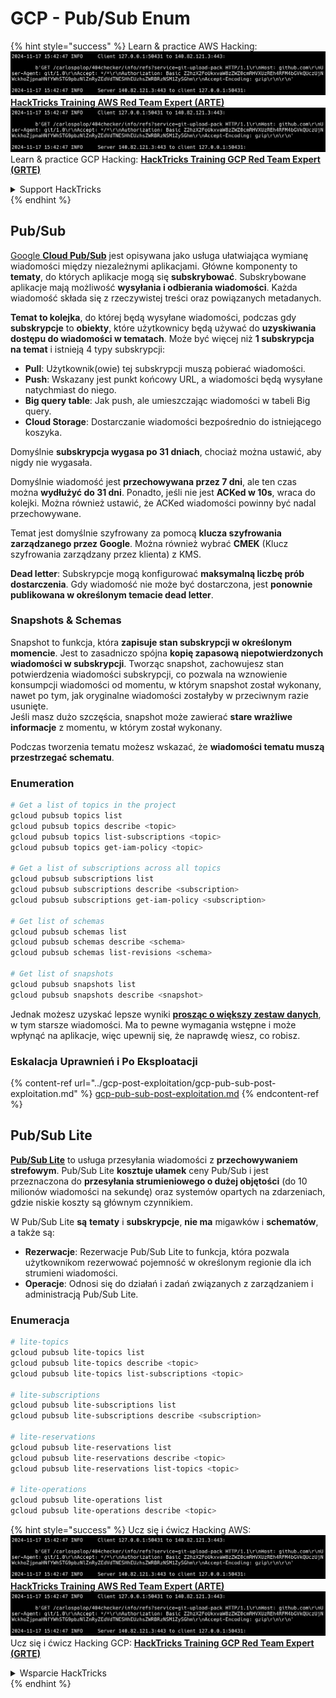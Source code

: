 # GCP - Pub/Sub Enum

{% hint style="success" %}
Learn & practice AWS Hacking:<img src="../../../.gitbook/assets/image (1).png" alt="" data-size="line">[**HackTricks Training AWS Red Team Expert (ARTE)**](https://training.hacktricks.xyz/courses/arte)<img src="../../../.gitbook/assets/image (1).png" alt="" data-size="line">\
Learn & practice GCP Hacking: <img src="../../../.gitbook/assets/image (2).png" alt="" data-size="line">[**HackTricks Training GCP Red Team Expert (GRTE)**<img src="../../../.gitbook/assets/image (2).png" alt="" data-size="line">](https://training.hacktricks.xyz/courses/grte)

<details>

<summary>Support HackTricks</summary>

* Check the [**subscription plans**](https://github.com/sponsors/carlospolop)!
* **Join the** 💬 [**Discord group**](https://discord.gg/hRep4RUj7f) or the [**telegram group**](https://t.me/peass) or **follow** us on **Twitter** 🐦 [**@hacktricks\_live**](https://twitter.com/hacktricks\_live)**.**
* **Share hacking tricks by submitting PRs to the** [**HackTricks**](https://github.com/carlospolop/hacktricks) and [**HackTricks Cloud**](https://github.com/carlospolop/hacktricks-cloud) github repos.

</details>
{% endhint %}

## Pub/Sub <a href="#reviewing-cloud-pubsub" id="reviewing-cloud-pubsub"></a>

[Google **Cloud Pub/Sub**](https://cloud.google.com/pubsub/) jest opisywana jako usługa ułatwiająca wymianę wiadomości między niezależnymi aplikacjami. Główne komponenty to **tematy**, do których aplikacje mogą się **subskrybować**. Subskrybowane aplikacje mają możliwość **wysyłania i odbierania wiadomości**. Każda wiadomość składa się z rzeczywistej treści oraz powiązanych metadanych.

**Temat to kolejka**, do której będą wysyłane wiadomości, podczas gdy **subskrypcje** to **obiekty**, które użytkownicy będą używać do **uzyskiwania dostępu do wiadomości w tematach**. Może być więcej niż **1 subskrypcja na temat** i istnieją 4 typy subskrypcji:

* **Pull**: Użytkownik(owie) tej subskrypcji muszą pobierać wiadomości.
* **Push**: Wskazany jest punkt końcowy URL, a wiadomości będą wysyłane natychmiast do niego.
* **Big query table**: Jak push, ale umieszczając wiadomości w tabeli Big query.
* **Cloud Storage**: Dostarczanie wiadomości bezpośrednio do istniejącego koszyka.

Domyślnie **subskrypcja wygasa po 31 dniach**, chociaż można ustawić, aby nigdy nie wygasała.

Domyślnie wiadomość jest **przechowywana przez 7 dni**, ale ten czas można **wydłużyć do 31 dni**. Ponadto, jeśli nie jest **ACKed w 10s**, wraca do kolejki. Można również ustawić, że ACKed wiadomości powinny być nadal przechowywane.

Temat jest domyślnie szyfrowany za pomocą **klucza szyfrowania zarządzanego przez Google**. Można również wybrać **CMEK** (Klucz szyfrowania zarządzany przez klienta) z KMS.

**Dead letter**: Subskrypcje mogą konfigurować **maksymalną liczbę prób dostarczenia**. Gdy wiadomość nie może być dostarczona, jest **ponownie publikowana w określonym temacie dead letter**.

### Snapshots & Schemas

Snapshot to funkcja, która **zapisuje stan subskrypcji w określonym momencie**. Jest to zasadniczo spójna **kopię zapasową niepotwierdzonych wiadomości w subskrypcji**. Tworząc snapshot, zachowujesz stan potwierdzenia wiadomości subskrypcji, co pozwala na wznowienie konsumpcji wiadomości od momentu, w którym snapshot został wykonany, nawet po tym, jak oryginalne wiadomości zostałyby w przeciwnym razie usunięte.\
Jeśli masz dużo szczęścia, snapshot może zawierać **stare wrażliwe informacje** z momentu, w którym został wykonany.

Podczas tworzenia tematu możesz wskazać, że **wiadomości tematu muszą przestrzegać schematu**.

### Enumeration
```bash
# Get a list of topics in the project
gcloud pubsub topics list
gcloud pubsub topics describe <topic>
gcloud pubsub topics list-subscriptions <topic>
gcloud pubsub topics get-iam-policy <topic>

# Get a list of subscriptions across all topics
gcloud pubsub subscriptions list
gcloud pubsub subscriptions describe <subscription>
gcloud pubsub subscriptions get-iam-policy <subscription>

# Get list of schemas
gcloud pubsub schemas list
gcloud pubsub schemas describe <schema>
gcloud pubsub schemas list-revisions <schema>

# Get list of snapshots
gcloud pubsub snapshots list
gcloud pubsub snapshots describe <snapshot>
```
Jednak możesz uzyskać lepsze wyniki [**prosząc o większy zestaw danych**](https://cloud.google.com/pubsub/docs/replay-overview), w tym starsze wiadomości. Ma to pewne wymagania wstępne i może wpłynąć na aplikacje, więc upewnij się, że naprawdę wiesz, co robisz.

### Eskalacja Uprawnień i Po Eksploatacji

{% content-ref url="../gcp-post-exploitation/gcp-pub-sub-post-exploitation.md" %}
[gcp-pub-sub-post-exploitation.md](../gcp-post-exploitation/gcp-pub-sub-post-exploitation.md)
{% endcontent-ref %}

## Pub/Sub Lite

[**Pub/Sub Lite**](https://cloud.google.com/pubsub/docs/choosing-pubsub-or-lite) to usługa przesyłania wiadomości z **przechowywaniem strefowym**. Pub/Sub Lite **kosztuje ułamek** ceny Pub/Sub i jest przeznaczona do **przesyłania strumieniowego o dużej objętości** (do 10 milionów wiadomości na sekundę) oraz systemów opartych na zdarzeniach, gdzie niskie koszty są głównym czynnikiem.

W Pub/Sub Lite **są** **tematy** i **subskrypcje**, **nie ma** migawków i **schematów**, a także są:

* **Rezerwacje**: Rezerwacje Pub/Sub Lite to funkcja, która pozwala użytkownikom rezerwować pojemność w określonym regionie dla ich strumieni wiadomości.
* **Operacje**: Odnosi się do działań i zadań związanych z zarządzaniem i administracją Pub/Sub Lite.

### Enumeracja
```bash
# lite-topics
gcloud pubsub lite-topics list
gcloud pubsub lite-topics describe <topic>
gcloud pubsub lite-topics list-subscriptions <topic>

# lite-subscriptions
gcloud pubsub lite-subscriptions list
gcloud pubsub lite-subscriptions describe <subscription>

# lite-reservations
gcloud pubsub lite-reservations list
gcloud pubsub lite-reservations describe <topic>
gcloud pubsub lite-reservations list-topics <topic>

# lite-operations
gcloud pubsub lite-operations list
gcloud pubsub lite-operations describe <topic>
```
{% hint style="success" %}
Ucz się i ćwicz Hacking AWS:<img src="../../../.gitbook/assets/image (1).png" alt="" data-size="line">[**HackTricks Training AWS Red Team Expert (ARTE)**](https://training.hacktricks.xyz/courses/arte)<img src="../../../.gitbook/assets/image (1).png" alt="" data-size="line">\
Ucz się i ćwicz Hacking GCP: <img src="../../../.gitbook/assets/image (2).png" alt="" data-size="line">[**HackTricks Training GCP Red Team Expert (GRTE)**<img src="../../../.gitbook/assets/image (2).png" alt="" data-size="line">](https://training.hacktricks.xyz/courses/grte)

<details>

<summary>Wsparcie HackTricks</summary>

* Sprawdź [**plany subskrypcyjne**](https://github.com/sponsors/carlospolop)!
* **Dołącz do** 💬 [**grupy Discord**](https://discord.gg/hRep4RUj7f) lub [**grupy telegram**](https://t.me/peass) lub **śledź** nas na **Twitterze** 🐦 [**@hacktricks\_live**](https://twitter.com/hacktricks\_live)**.**
* **Dziel się trikami hackingowymi, przesyłając PR-y do** [**HackTricks**](https://github.com/carlospolop/hacktricks) i [**HackTricks Cloud**](https://github.com/carlospolop/hacktricks-cloud) repozytoriów na githubie.

</details>
{% endhint %}

